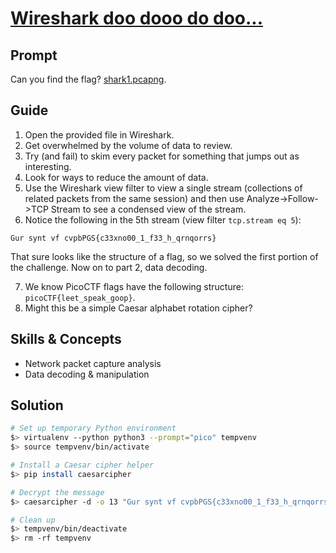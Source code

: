 # [Wireshark doo dooo do doo...](https://play.picoctf.org/practice/challenge/115)

## Prompt

Can you find the flag? [shark1.pcapng](shark1.pcapng).

## Guide

1. Open the provided file in Wireshark.
2. Get overwhelmed by the volume of data to review.
3. Try (and fail) to skim every packet for something that jumps out as interesting.
4. Look for ways to reduce the amount of data.
5. Use the Wireshark view filter to view a single stream (collections of related packets from
   the same session) and
   then use Analyze->Follow->TCP Stream to see a condensed view of the stream.
6. Notice the following in the 5th stream (view filter `tcp.stream eq 5`):

```
Gur synt vf cvpbPGS{c33xno00_1_f33_h_qrnqorrs}
```

That sure looks like the structure of a flag, so we solved the first
portion of the challenge. Now on to part 2, data decoding.

7. We know PicoCTF flags have the following structure:
   `picoCTF{leet_speak_goop}`.
8. Might this be a simple Caesar alphabet rotation cipher?

## Skills & Concepts
- Network packet capture analysis
- Data decoding & manipulation

## Solution
```sh
# Set up temporary Python environment
$> virtualenv --python python3 --prompt="pico" tempvenv
$> source tempvenv/bin/activate

# Install a Caesar cipher helper
$> pip install caesarcipher

# Decrypt the message
$> caesarcipher -d -o 13 "Gur synt vf cvpbPGS{c33xno00_1_f33_h_qrnqorrs}"

# Clean up
$> tempvenv/bin/deactivate
$> rm -rf tempvenv
```